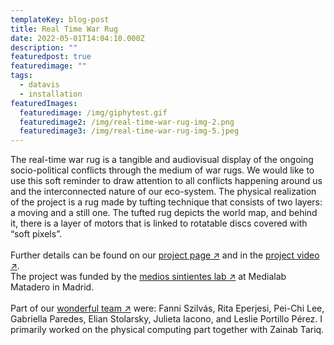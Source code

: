 ```yaml
---
templateKey: blog-post
title: Real Time War Rug
date: 2022-05-01T14:04:10.000Z
description: ""
featuredpost: true
featuredimage: ""
tags:
  - datavis
  - installation
featuredImages:
  featuredimage: /img/giphytest.gif
  featuredimage2: /img/real-time-war-rug-img-2.png
  featuredimage3: /img/real-time-war-rug-img-5.jpeg
---
```

The real-time war rug is a tangible and audiovisual display of the ongoing socio-political conflicts through the medium of war rugs. We would like to use this soft reminder to draw attention to all conflicts happening around us and the interconnected nature of our eco-system.
The physical realization of the project is a rug made by tufting technique that consists of two layers: a moving and a still one.  The tufted rug depicts the world map, and behind it, there is a layer of motors that is linked to rotatable discs covered with “soft pixels”.\
\
F﻿urther details can be found on our [project page ↗](https://realtimewarrug.cargo.site/) and in the [project video ↗](https://vimeo.com/718211161).
\
T﻿he  project was funded by the [medios sintientes lab ↗](https://mediossintientes.medialab-matadero.es/en/) at Medialab Matadero in Madrid.\
\
Part of our [wonderful team ↗](https://realtimewarrug.cargo.site/About-Us-1) were: Fanni Szilvás, Rita Eperjesi, Pei-Chi Lee, Gabriella Paredes, Elian Stolarsky, Julieta Iacono, and Leslie Portillo Pérez. I primarily worked on the physical computing part together with Zainab Tariq.